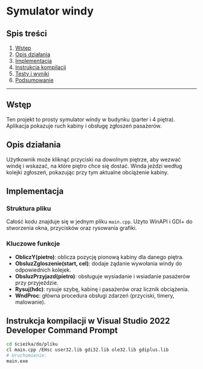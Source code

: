 # Symulator windy

## Spis treści
1. [Wstęp](#wstęp)
2. [Opis działania](#opis-działania)
3. [Implementacja](#implementacja)
4. [Instrukcja kompilacji](#instrukcja-kompilacji)
5. [Testy i wyniki](#testy-i-wyniki)
6. [Podsumowanie](#podsumowanie)

---

## Wstęp
Ten projekt to prosty symulator windy w budynku (parter i 4 piętra). Aplikacja pokazuje ruch kabiny i obsługę zgłoszeń pasażerów.

## Opis działania
Użytkownik może kliknąć przyciski na dowolnym piętrze, aby wezwać windę i wskazać, na które piętro chce się dostać. Winda jeździ według kolejki zgłoszeń, pokazując przy tym aktualne obciążenie kabiny.

## Implementacja

### Struktura pliku
Całość kodu znajduje się w jednym pliku `main.cpp`. Użyto WinAPI i GDI+ do stworzenia okna, przycisków oraz rysowania grafiki.

### Kluczowe funkcje
- **ObliczY(pietro)**: oblicza pozycję pionową kabiny dla danego piętra.
- **ObsluzZgloszenie(start, cel)**: dodaje żądanie wywołania windy do odpowiednich kolejek.
- **ObsluzPrzyjazd(pietro)**: obsługuje wysiadanie i wsiadanie pasażerów przy przyjeździe.
- **Rysuj(hdc)**: rysuje szybę, kabinę i pasażerów oraz licznik obciążenia.
- **WndProc**: główna procedura obsługi zdarzeń (przyciski, timery, malowanie).

## Instrukcja kompilacji w Visual Studio 2022 Developer Command Prompt
```bash
cd ścieżka/do/pliku
cl main.cpp /EHsc user32.lib gdi32.lib ole32.lib gdiplus.lib
# Uruchomienie:
main.exe
